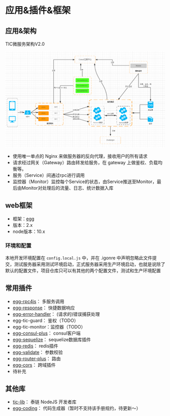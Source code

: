 # 应用&插件&框架
## 应用&架构
TIC微服务架构V2.0

![TIC微服务架构V2.0](TIC微服务架构V2.0.png)

- 使用唯一单点的 Nginx 来做服务器的反向代理，接收用户的所有请求  
- 请求经过网关（Gateway）路由转发给服务，在 gateway 上做鉴权、负载均衡等。  
- 服务（Service）间通过rpc进行调用  
- 监控器（Monitor）监控每个Service的状态，由Service推送至Monitor，最后由Monitor对处理后的流量、日志、统计数据入库
## web框架
- 框架：[egg](https://github.com/eggjs/egg)
- 版本：2.x
- node版本：10.x

### 环境和配置
本地开发环境配置在 `config.local.js` 中，并在 .igonre 中声明忽略此文件提交，测试服务器采用测试环境启动，正式服务器采用生产环境启动，也就是说除了默认的配置文件，项目仓库只可以有其他的两个配置文件，测试和生产环境配置
## 常用插件
- [egg-rpc4js](https://github.com/iamljw/egg-rpc4js)： 多服务调用
- [egg-response](https://github.com/iamljw/egg-response)： 快捷数据响应
- [egg-error-handler](https://github.com/iamljw/egg-error-handler)： (请求的)错误捕获处理
- egg-tic-guard： 鉴权（TODO）
- egg-tic-monitor：监控器（TODO）
- [egg-consul-plus](https://github.com/iamljw/egg-consul-plus)： consul客户端
- [egg-sequelize](https://github.com/eggjs/egg-sequelize)： sequelize数据库插件
- [egg-redis](https://github.com/eggjs/egg-redis)： redis插件
- [egg-validate](https://github.com/eggjs/egg-validate)： 参数校验
- [egg-router-plus](https://github.com/eggjs/egg-router-plus)： 路由
- [egg-cors](https://github.com/eggjs/egg-cors)： 跨域插件
- 待补充
## 其他库
- [tic-lib](https://github.com/iamljw/tic-lib)： 泰链 NodeJS 开发者库
- [egg-coding](https://github.com/iamljw/egg-coding)： 代码生成器（暂时不支持该手册规约，待更新～）
